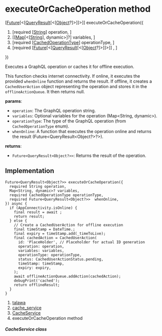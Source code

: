 
<div>

# executeOrCacheOperation method

</div>


[[Future](https://api.flutter.dev/flutter/dart-core/Future-class.html)[\<[[QueryResult](https://pub.dev/documentation/graphql/5.2.0-beta.9/graphql/QueryResult-class.html)[\<[[Object](https://api.flutter.dev/flutter/dart-core/Object-class.html)?]\>]]\>]]
executeOrCacheOperation({

1.  [required
    [[String](https://api.flutter.dev/flutter/dart-core/String-class.html)]
    operation,
    ]
2.  [[[Map](https://api.flutter.dev/flutter/dart-core/Map-class.html)[\<[[String](https://api.flutter.dev/flutter/dart-core/String-class.html)],
    dynamic\>]?]
    variables,
    ]
3.  [required
    [[CachedOperationType](../../enums_enums/CachedOperationType.html)]
    operationType,
    ]
4.  [required
    [[Future](https://api.flutter.dev/flutter/dart-core/Future-class.html)[\<[[QueryResult](https://pub.dev/documentation/graphql/5.2.0-beta.9/graphql/QueryResult-class.html)[\<[[Object](https://api.flutter.dev/flutter/dart-core/Object-class.html)?]\>]]\>]]
    ,
    ]

})



Executes a GraphQL operation or caches it for offline execution.

This function checks internet connectivity. If online, it executes the
provided `whenOnline` function and returns the result. If offline, it
creates a `CachedUserAction` object representing the operation and
stores it in the `offlineActionQueue`. It then returns null.

**params**:

-   `operation`: The GraphQL operation string.
-   `variables`: Optional variables for the operation (Map\<String,
    dynamic\>).
-   `operationType`: The type of the GraphQL operation (from
    `CachedOperationType` enum).
-   `whenOnline`: A function that executes the operation online and
    returns the result (Future\<QueryResult\<Object?\>?\>).

**returns**:

-   `Future<QueryResult<Object?>>`: Returns the result of the operation.



## Implementation

``` language-dart
Future<QueryResult<Object?>> executeOrCacheOperation({
  required String operation,
  Map<String, dynamic>? variables,
  required CachedOperationType operationType,
  required Future<QueryResult<Object?>>  whenOnline,
}) async {
  if (AppConnectivity.isOnline) {
    final result = await ;
    return result;
  } else {
    // Create a CachedUserAction for offline execution
    final timeStamp = DateTime.;
    final expiry = timeStamp.add(_timeToLive);
    final cachedAction = CachedUserAction(
      id: 'PlaceHolder', // Placeholder for actual ID generation
      operation: operation,
      variables: variables,
      operationType: operationType,
      status: CachedUserActionStatus.pending,
      timeStamp: timeStamp,
      expiry: expiry,
    );
    await offlineActionQueue.addAction(cachedAction);
    debugPrint('cached');
    return offlineResult;
  }
}
```







1.  [talawa](../../index.html)
2.  [cache_service](../../services_caching_cache_service/)
3.  [CacheService](../../services_caching_cache_service/CacheService-class.html)
4.  executeOrCacheOperation method

##### CacheService class







